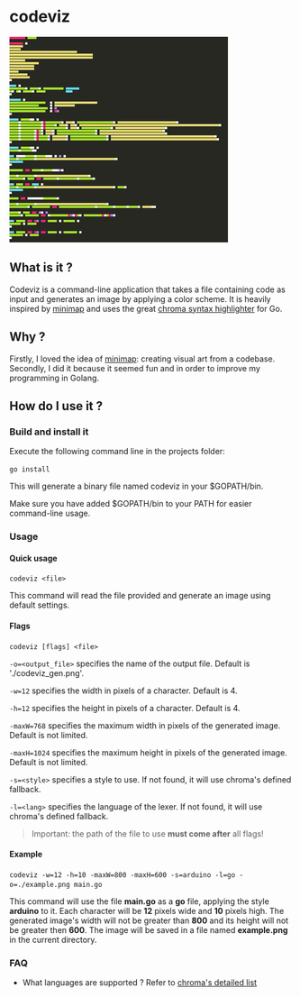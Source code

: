 # codeviz

![codeviz](https://github.com/dancing-koala/codeviz/blob/master/codeviz_gen.png)

## What is it ?

Codeviz is a command-line application that takes a file containing code as input and generates an image by applying a color scheme.
It is heavily inspired by [minimap](https://github.com/Ivoah/minimap) and uses the great [chroma syntax highlighter](https://github.com/alecthomas/chroma) for Go.

## Why ?

Firstly, I loved the idea of [minimap](https://github.com/Ivoah/minimap): creating visual art from a codebase.
Secondly, I did it because it seemed fun and in order to improve my programming in Golang.

## How do I use it ?

### Build and install it

Execute the following command line in the projects folder:

`go install`

This will generate a binary file named codeviz in your $GOPATH/bin.

Make sure you have added $GOPATH/bin to your PATH for easier command-line usage.

### Usage

#### Quick usage

`codeviz <file>`

This command will read the file provided and generate an image using default settings.

#### Flags

`codeviz [flags] <file>`

`-o=<output_file>` specifies the name of the output file. Default is './codeviz_gen.png'.


`-w=12` specifies the width in pixels of a character. Default is 4.


`-h=12` specifies the height in pixels of a character. Default is 4.


`-maxW=768` specifies the maximum width in pixels of the generated image. Default is not limited.


`-maxH=1024` specifies the maximum height in pixels of the generated image. Default is not limited.


`-s=<style>` specifies a style to use. If not found, it will use chroma's defined fallback.


`-l=<lang>` specifies the language of the lexer. If not found, it will use chroma's defined fallback.

>Important: the path of the file to use **must come after** all flags!

#### Example

`codeviz -w=12 -h=10 -maxW=800 -maxH=600 -s=arduino -l=go -o=./example.png main.go`

This command will use the file **main.go** as a **go** file, applying the style **arduino** to it.
Each character will be **12** pixels wide and **10** pixels high.
The generated image's width will not be greater than **800** and its height will not be greater then **600**.
The image will be saved in a file named **example.png** in the current directory.

### FAQ

* What languages are supported ? Refer to [chroma's detailed list](https://github.com/alecthomas/chroma#supported-languages)

